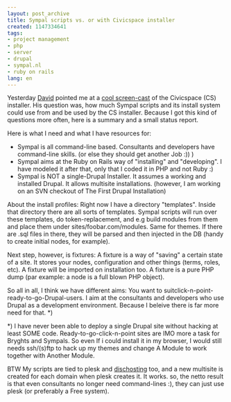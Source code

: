 ```yaml
---
layout: post_archive
title: Sympal scripts vs. or with Civicspace installer
created: 1147334641
tags:
- project management
- php
- server
- drupal
- sympal.nl
- ruby on rails
lang: en
---
```

Yesterday <a href="http://www.digitaldivide.net/blog/geilhufe">David</a> pointed me at a <a href="http://www.youtube.com/watch?v=COg-orloxlY">cool screen-cast</a> of the Civicspace (CS) installer. His question was, how much Sympal scripts and its install system could use from and be used by the CS installer. Because I got this kind of questions more often, here is a summary and a small status report. 

Here is what I need and what I have resources for:
<ul>
<li>Sympal is all command-line based. Consultants and developers have command-line skills. (or else they should get another Job :)) )</li>
<li> Sympal aims at the Ruby on Rails way of "installing" and "developing". I have modeled it after that, only that I coded it in PHP and not Ruby :)</li>
<li> Sympal is NOT a single-Drupal Installer. It assumes a working and installed Drupal. It allows multisite installations. (however, I am working on an SVN checkout of The First Drupal Installation)</li>
</ul>
About the install profiles:
Right now I have a directory "templates". Inside that directory there are all sorts of templates. Sympal scripts will run over these templates, do token-replacement, and e.g build modules from them and place them under 
sites/foobar.com/modules. Same for themes. If there are .sql files in there, they will be parsed and then injected in the DB (handy to create initial nodes, for example).

Next step, however, is fixtures: A fixture is a way of "saving" a certain state of a site. It stores your nodes, configuration and other things (terms, roles, etc).
A fixture will be imported on installation too. A fixture is a pure PHP dump (par example: a node is a full blown PHP object).

So all in all, I think we have different aims: You want to suitclick-n-point-ready-to-go-Drupal-users.
I aim at the consultants and developers who use Drupal as a development 
environment. Because I beleive there is far more need for that. *)

*) I have never been able to deploy a single Drupal site without hacking at least SOME code. Ready-to-go-click-n-point sites are IMO more a task for Bryghts and Sympals. So even If i could install it in my browser, I would still needs ssh/(s)ftp to hack up my themes and change A Module to work together with Another Module.

BTW My scripts are tied to plesk and <a href="http://dischosting.sourceforge.net/">dischosting</a> too, and a new multisite is created for each domain when plesk creates it. It works. so, the netto result is that even consultants no longer need command-lines :), they can just use plesk (or preferably a Free system).
